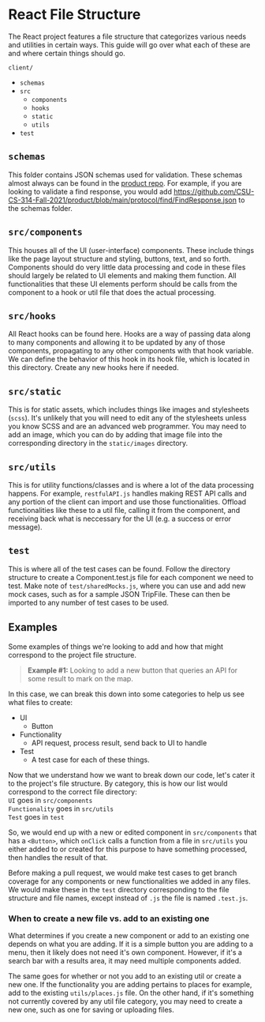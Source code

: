 # React File Structure
The React project features a file structure that categorizes various needs and utilities in certain ways. This guide will go over what each of these are and where certain things should go.

`client/`  
- `schemas`  
- `src`  
    - `components`  
    - `hooks`  
    - `static`  
    - `utils`  
- `test`  
  
## `schemas`
This folder contains JSON schemas used for validation. These schemas almost always can be found in the [product repo](https://github.com/CSU-CS-314-Fall-2021/product). For example, if you are looking to validate a find response, you would add https://github.com/CSU-CS-314-Fall-2021/product/blob/main/protocol/find/FindResponse.json to the schemas folder.

## `src/components`
This houses all of the UI (user-interface) components. These include things like the page layout structure and styling, buttons, text, and so forth. Components should do very little data processing and code in these files should largely be related to UI elements and making them function. All functionalities that these UI elements perform should be calls from the component to a hook or util file that does the actual processing.

## `src/hooks`
All React hooks can be found here. Hooks are a way of passing data along to many components and allowing it to be updated by any of those components, propagating to any other components with that hook variable. We can define the behavior of this hook in its hook file, which is located in this directory. Create any new hooks here if needed.

## `src/static`
This is for static assets, which includes things like images and stylesheets (`scss`). It's unlikely that you will need to edit any of the stylesheets unless you know SCSS and are an advanced web programmer. You may need to add an image, which you can do by adding that image file into the corresponding directory in the `static/images` directory.

## `src/utils`
This is for utility functions/classes and is where a lot of the data processing happens. For example, `restfulAPI.js` handles making REST API calls and any portion of the client can import and use those functionalities. Offload functionalities like these to a util file, calling it from the component, and receiving back what is neccessary for the UI (e.g. a success or error message).

## `test`
This is where all of the test cases can be found. Follow the directory structure to create a Component.test.js file for each component we need to test.
Make note of `test/sharedMocks.js`, where you can use and add new mock cases, such as for a sample JSON TripFile. These can then be imported to any number of test cases to be used.

## Examples

Some examples of things we're looking to add and how that might correspond to the project file structure.

> **Example #1:** Looking to add a new button that queries an API for some result to mark on the map.  

In this case, we can break this down into some categories to help us see what files to create:
- UI
    - Button
- Functionality
    - API request, process result, send back to UI to handle
- Test
    - A test case for each of these things.  

Now that we understand how we want to break down our code, let's cater it to the project's file structure. By category, this is how our list would correspond to the correct file directory:  
`UI` goes in `src/components`  
`Functionality` goes in `src/utils`  
`Test` goes in `test`  

So, we would end up with a new or edited component in `src/components` that has a `<Button>`, which `onClick` calls a function from a file in `src/utils` you either added to or created for this purpose to have something processed, then handles the result of that.

Before making a pull request, we would make test cases to get branch coverage for any components or new functionalities we added in any files. We would make these in the `test` directory corresponding to the file structure and file names, except instead of `.js` the file is named `.test.js`.

### When to create a new file vs. add to an existing one
What determines if you create a new component or add to an existing one depends on what you are adding. If it is a simple button you are adding to a menu, then it likely does not need it's own component. However, if it's a search bar with a results area, it may need multiple components added.

The same goes for whether or not you add to an existing util or create a new one. If the functionality you are adding pertains to places for example, add to the existing `utils/places.js` file. On the other hand, if it's something not currently covered by any util file category, you may need to create a new one, such as one for saving or uploading files.
